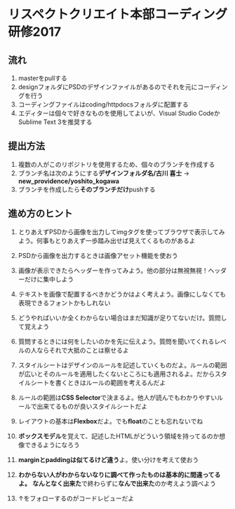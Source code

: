 # リスペクトクリエイト本部コーディング研修2017

## 流れ
1. masterをpullする
1. designフォルダにPSDのデザインファイルがあるのでそれを元にコーディングを行う
1. コーディングファイルはcoding/httpdocsフォルダに配置する
1. エディターは個々で好きなものを使用してよいが、Visual Studio CodeかSublime Text 3を推奨する

## 提出方法
1. 複数の人がこのリポジトリを使用するため、個々のブランチを作成する
1. ブランチ名は次のようにする**デザインフォルダ名/古川 喜士** → **new_providence/yoshito_kogawa**
1. ブランチを作成したら**そのブランチだけ**pushする

## 進め方のヒント
1. とりあえずPSDから画像を出力してimgタグを使ってブラウザで表示してみよう。何事もとりあえず一歩踏み出せば見えてくるものがあるよ
1. PSDから画像を出力するときは画像アセット機能を使おう
1. 画像が表示できたらヘッダーを作ってみよう。他の部分は無視無視！ヘッダーだけに集中しよう
1. テキストを画像で配置するべきかどうかはよく考えよう。画像にしなくても表現できるフォントかもしれない
1. どうやればいいか全くわからない場合はまだ知識が足りてないだけ。質問して覚えよう
1. 質問するときには何をしたいのかを先に伝えよう。質問を聞いてくれるレベルの人ならそれで大抵のことは察せるよ
1. スタイルシートはデザインのルールを記述していくものだよ。ルールの範囲が広いとそのルールを適用したくないところにも適用されるよ。だからスタイルシートを書くときはルールの範囲を考えるんだよ
1. ルールの範囲は**CSS Selector**で決まるよ。他人が読んでもわかりやすいルールで出来てるものが良いスタイルシートだよ
1. レイアウトの基本は**Flexbox**だよ。でも**float**のことも忘れないでね
1. **ボックスモデル**を覚えて、記述したHTMLがどういう領域を持ってるのか想像できるようになろう
1. **marginとpaddingは似てるけど違う**よ。使い分けを考えて使おう

1. **わからない人がわからないなりに調べて作ったものは基本的に間違ってるよ。** **なんとなく出来た**で終わらずに**なんで出来た**のか考えよう調べよう
1. ↑をフォローするのがコードレビューだよ
